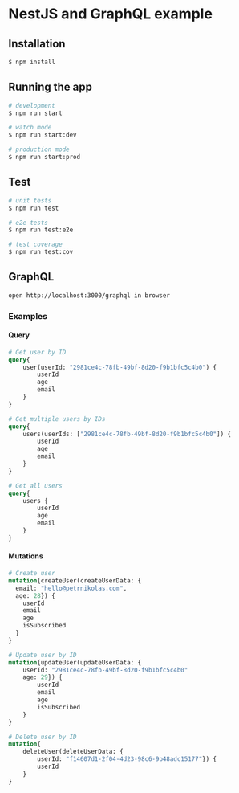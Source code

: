 # NestJS and GraphQL example

## Installation

```bash
$ npm install
```

## Running the app

```bash
# development
$ npm run start

# watch mode
$ npm run start:dev

# production mode
$ npm run start:prod
```

## Test

```bash
# unit tests
$ npm run test

# e2e tests
$ npm run test:e2e

# test coverage
$ npm run test:cov
```

## GraphQL
```bash
open http://localhost:3000/graphql in browser
```

### Examples

#### Query
```graphql
# Get user by ID
query{
    user(userId: "2981ce4c-78fb-49bf-8d20-f9b1bfc5c4b0") {
        userId
        age
        email
    }
}

# Get multiple users by IDs
query{
    users(userIds: ["2981ce4c-78fb-49bf-8d20-f9b1bfc5c4b0"]) {
        userId
        age
        email
    }
}

# Get all users
query{
    users {
        userId
        age
        email
    }
}
```

#### Mutations
```graphql
# Create user
mutation{createUser(createUserData: {
  email: "hello@petrnikolas.com",
  age: 28}) {
    userId
    email
    age
    isSubscribed
  }
}

# Update user by ID
mutation{updateUser(updateUserData: {
    userId: "2981ce4c-78fb-49bf-8d20-f9b1bfc5c4b0"
    age: 29}) {
        userId
        email
        age
        isSubscribed
    }
}

# Delete user by ID
mutation{
    deleteUser(deleteUserData: {
        userId: "f14607d1-2f04-4d23-98c6-9b48adc15177"}) {
        userId
    }
}
```
